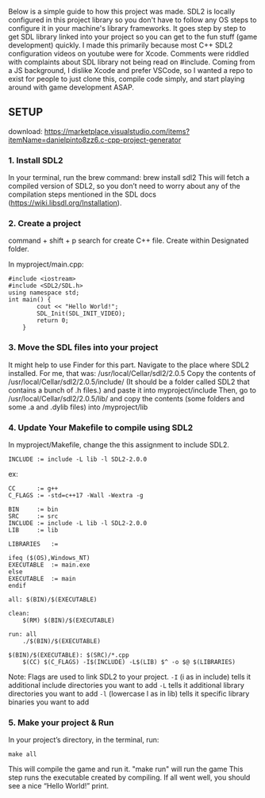 Below is a simple guide to how this project was made. SDL2 is locally configured in this project library so you don't have to follow any OS steps to configure it in your machine's library frameworks. It goes step by step to get SDL library linked into your project so you can get to the fun stuff (game development) quickly. I made this primarily because most C++ SDL2 configuration videos on youtube were for Xcode. Comments were riddled with complaints about SDL library not being read on #include. Coming from a JS background, I dislike Xcode and prefer VSCode, so I wanted a repo to exist for people to just clone this, compile code simply, and start playing around with game development ASAP.


## SETUP
download:
https://marketplace.visualstudio.com/items?itemName=danielpinto8zz6.c-cpp-project-generator

###  1. Install SDL2
In your terminal, run the brew command:
brew install sdl2
This will fetch a compiled version of SDL2, so you don’t need to worry about any of the compilation steps mentioned in the SDL docs (https://wiki.libsdl.org/Installation).

###  2. Create a project
command + shift + p 
search for create C++ file. Create within Designated folder.

In myproject/main.cpp:

```
#include <iostream>
#include <SDL2/SDL.h>
using namespace std;
int main() {
        cout << "Hello World!";
        SDL_Init(SDL_INIT_VIDEO);
        return 0;
    }
```


###  3. Move the SDL files into your project
It might help to use Finder for this part. Navigate to the place where SDL2 installed. For me, that was:
/usr/local/Cellar/sdl2/2.0.5
Copy the contents of
/usr/local/Cellar/sdl2/2.0.5/include/
(It should be a folder called SDL2 that contains a bunch of .h files.)
and paste it into
myproject/include
Then, go to
/usr/local/Cellar/sdl2/2.0.5/lib/
and copy the contents (some folders and some .a and .dylib files) into
/myproject/lib

###  4. Update Your Makefile to compile using SDL2
In myproject/Makefile, change the this assignment to include SDL2. 
```
INCLUDE	:= include -L lib -l SDL2-2.0.0
```
ex:
```
CC		:= g++
C_FLAGS := -std=c++17 -Wall -Wextra -g

BIN		:= bin
SRC		:= src
INCLUDE	:= include -L lib -l SDL2-2.0.0
LIB		:= lib

LIBRARIES	:=

ifeq ($(OS),Windows_NT)
EXECUTABLE	:= main.exe
else
EXECUTABLE	:= main
endif

all: $(BIN)/$(EXECUTABLE)

clean:
	$(RM) $(BIN)/$(EXECUTABLE)

run: all
	./$(BIN)/$(EXECUTABLE)

$(BIN)/$(EXECUTABLE): $(SRC)/*.cpp
	$(CC) $(C_FLAGS) -I$(INCLUDE) -L$(LIB) $^ -o $@ $(LIBRARIES)
 ```
Note: Flags are used to link SDL2 to your project.
`-I` (i as in include) tells it additional include directories you want to add
`-L` tells it additional library directories you want to add
`-l` (lowercase l as in lib) tells it specific library binaries you want to add

### 5. Make your project & Run
In your project’s directory, in the terminal, run:
```
make all

```
This will compile the game and run it. "make run" will run the game
This step runs the executable created by compiling. If all went well, you should see a nice “Hello World!” print. 